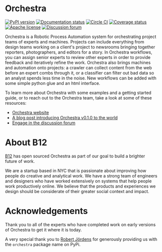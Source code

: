 # Orchestra

[![PyPI version](https://badge.fury.io/py/orchestra.svg?maxAge=2592000)](https://badge.fury.io/py/orchestra)
[![Documentation status](https://readthedocs.org/projects/orchestra/badge/?version=latest)](http://orchestra.readthedocs.org/en/stable/?badge=latest)
[![Circle CI](https://circleci.com/gh/b12io/orchestra.svg?maxAge=2592000&style=shield)](https://circleci.com/gh/b12io/orchestra)
[![Coverage status](https://coveralls.io/repos/github/b12io/orchestra/badge.svg?maxAge=2592000&branch=master)](https://coveralls.io/github/b12io/orchestra?branch=master)
[![Apache license](https://img.shields.io/pypi/l/orchestra.svg?maxAge=2592000)](https://github.com/b12io/orchestra/blob/master/LICENSE)
[![Discussion forum](https://img.shields.io/badge/forum-GH%20Discussions-brightgreen)](https://github.com/b12io/orchestra/discussions)

Orchestra is a Robotic Process Automation system for orchestrating project teams of experts and machines.
Projects can include everything from design teams working on a client's project
to newsrooms bringing together reporters, photographers, and editors for a
story. In Orchestra workflows, you can assign senior experts to review other
experts in order to provide feedback and iteratively refine the work.
Orchestra also brings machines and automation onto projects: a crawler can
collect content from the web before an expert combs through it, or a classifier
can filter out bad data so an analyst spends less time in the noise.  New
workflows can be added with some simple python glue and an html interface.

To learn more about Orchestra with some examples and a getting
started guide, or to reach out to the Orchestra team, take
a look at some of these resources:

* [Orchestra website](http://orchestra.b12.io)
* [A blog post introducing Orchestra v0.1.0 to the world](https://blog.b12.io/introducing-orchestra-23bace45d4a7)
* [Engage in the discussion forum](https://github.com/b12io/orchestra/discussions)

# About B12
[B12](http://b12.io/) has open sourced Orchestra as part
of our goal to build a brighter future of work.

We are a startup based in NYC that is passionate about improving how people do
creative and analytical work. We have a strong team of engineers and designers
who have worked extensively on systems that help people work productively
online. We believe that the products and experiences we design should be considerate of their greater social context and impact.

# Acknowledgements
Thank you to all of the experts who have completed work on
early versions of Orchestra to get it where it is today.

A very special thank you to [Robert Jördens](https://github.com/jordens) for
generously providing us with the `orchestra` package name on PyPi.
